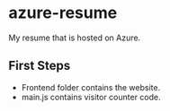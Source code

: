 # azure-resume
My resume that is hosted on Azure. 

## First Steps
- Frontend folder contains the website. 
- main.js contains visitor counter code. 

